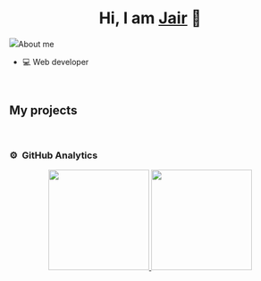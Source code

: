 <div align="center">
<h1 align="center">Hi, I am <a href="https://aristi.dev">Jair</a> 👋</h1>
</div>
<img src="https://firebasestorage.googleapis.com/v0/b/sobremi-5569b.appspot.com/o/BANNER_GITHUB.png?alt=media&token=9239f65c-051c-48c4-b0bb-e498d175ae7f"

## About me

- 💻 Web developer
<br>

## My projects

<br>

### ⚙️ &nbsp;GitHub Analytics

<p align="center">
<a href="https://github.com/JairAlexey">
  <img height="180em" src="https://github-readme-stats-eight-theta.vercel.app/api?username=JairAlexey&show_icons=true&theme=algolia&include_all_commits=true&count_private=true"/>
  <img height="180em" src="https://github-readme-stats-eight-theta.vercel.app/api/top-langs/?username=JairAlexey&layout=compact&langs_count=8&theme=algolia"/>
</a>
</p>
